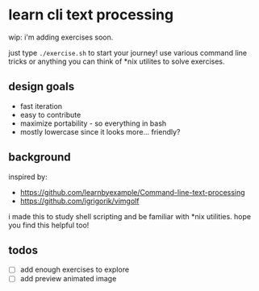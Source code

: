 # learn cli text processing

wip: i'm adding exercises soon.

just type `./exercise.sh` to start your journey!
use various command line tricks or anything you can think of *nix utilites to solve exercises.

## design goals

- fast iteration
- easy to contribute
- maximize portability - so everything in bash
- mostly lowercase since it looks more... friendly?

## background

inspired by:
- https://github.com/learnbyexample/Command-line-text-processing
- https://github.com/igrigorik/vimgolf

i made this to study shell scripting and be familiar with *nix utilities. hope you find this helpful too!

## todos
- [ ] add enough exercises to explore
- [ ] add preview animated image
